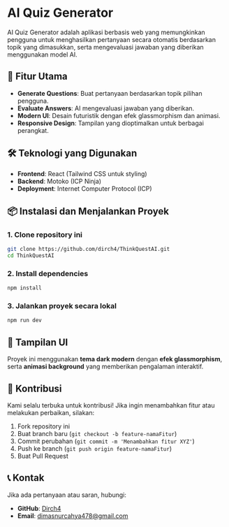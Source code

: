 # AI Quiz Generator

AI Quiz Generator adalah aplikasi berbasis web yang memungkinkan pengguna untuk menghasilkan pertanyaan secara otomatis berdasarkan topik yang dimasukkan, serta mengevaluasi jawaban yang diberikan menggunakan model AI.

## 🚀 Fitur Utama
- **Generate Questions**: Buat pertanyaan berdasarkan topik pilihan pengguna.
- **Evaluate Answers**: AI mengevaluasi jawaban yang diberikan.
- **Modern UI**: Desain futuristik dengan efek glassmorphism dan animasi.
- **Responsive Design**: Tampilan yang dioptimalkan untuk berbagai perangkat.

## 🛠️ Teknologi yang Digunakan
- **Frontend**: React (Tailwind CSS untuk styling)
- **Backend**: Motoko (ICP Ninja)
- **Deployment**: Internet Computer Protocol (ICP)

## 📦 Instalasi dan Menjalankan Proyek

### 1. Clone repository ini
```sh
git clone https://github.com/dirch4/ThinkQuestAI.git
cd ThinkQuestAI
```

### 2. Install dependencies
```sh
npm install
```

### 3. Jalankan proyek secara lokal
```sh
npm run dev
```

## 🎨 Tampilan UI
Proyek ini menggunakan **tema dark modern** dengan **efek glassmorphism**, serta **animasi background** yang memberikan pengalaman interaktif.

## 🤝 Kontribusi
Kami selalu terbuka untuk kontribusi! Jika ingin menambahkan fitur atau melakukan perbaikan, silakan:
1. Fork repository ini
2. Buat branch baru (`git checkout -b feature-namaFitur`)
3. Commit perubahan (`git commit -m 'Menambahkan fitur XYZ'`)
4. Push ke branch (`git push origin feature-namaFitur`)
5. Buat Pull Request

## 📞 Kontak
Jika ada pertanyaan atau saran, hubungi:
- **GitHub**: [Dirch4](https://github.com/dirch4)
- **Email**: dimasnurcahya478@gmail.com

